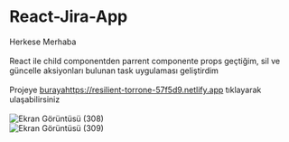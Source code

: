 # React-Jira-App
Herkese Merhaba <br><br>
React ile child componentden parrent componente props geçtiğim, sil ve güncelle aksiyonları bulunan task uygulaması geliştirdim <br><br>
Projeye [buraya]()https://resilient-torrone-57f5d9.netlify.app tıklayarak ulaşabilirsiniz <br><br>
![Ekran Görüntüsü (308)](https://user-images.githubusercontent.com/78304413/232238228-de6ea957-1fc2-44a0-a545-2fef2ec5db7a.png) <br>
![Ekran Görüntüsü (309)](https://user-images.githubusercontent.com/78304413/232238241-acc91a5b-40b0-43ed-a3af-d2c8bef7fbbb.png)


